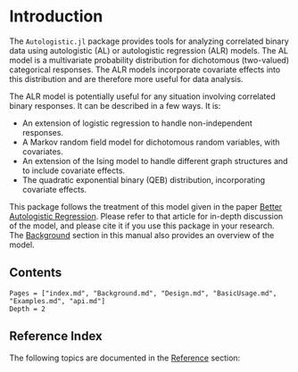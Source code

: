# Introduction

The `Autologistic.jl` package provides tools for analyzing correlated binary data using
autologistic (AL) or autologistic regression (ALR) models.  The AL model is a multivariate
probability distribution for dichotomous (two-valued) categorical responses. The ALR models incorporate covariate effects into this distribution and are therefore more useful for data
analysis.

The ALR model is potentially useful for any situation involving correlated binary responses.
It can be described in a few ways.  It is:

* An extension of logistic regression to handle non-independent responses.
* A Markov random field model for dichotomous random variables, with covariates.
* An extension of the Ising model to handle different graph structures and
  to include covariate effects.
* The quadratic exponential binary (QEB) distribution, incorporating
  covariate effects.

This package follows the treatment of this model given in the paper
[Better Autologistic Regression](https://doi.org/10.3389/fams.2017.00024).  Please refer
to that article for in-depth discussion of the model, and please cite it if you use this
package in your research.  The [Background](@ref) section in this manual also provides an
overview of the model.

## Contents

```@contents
Pages = ["index.md", "Background.md", "Design.md", "BasicUsage.md", "Examples.md", "api.md"]
Depth = 2
```

## Reference Index

The following topics are documented in the [Reference](@ref) section:

```@index
```